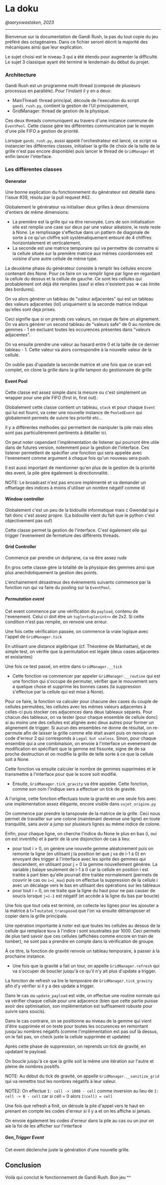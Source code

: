 # La doku

*@aaryswastaken, 2023*

---

Bienvenue sur la documentation de Gandi Rush, la pas du tout copie du jeu préféré des octagénaires. Dans ce fichier seront décrit la majorité des mécaniques ainsi que leur explication.

Le sujet choisi est le niveau 3 qui a été étendu pour augmenter la difficulté. Le sujet 3 classique ayant été terminé le lendemain du début du projet.

### Architecture

Gandi Rush est un programme multi thread (composé de plusieurs processus en parallèle). Pour l'instant il y en a deux:
 - MainThread: thread principal, découle de l'execution du script `gandi_rush.py`, contient la gestion de l'UI principalement,
 - GridManager: thread de gestion de la physique.

Ces deux threads communiquent au travers d'une instance commune de `EventPool`. Cette classe gère les différentes communication par le moyen d'une pile FIFO a gestion de priorité.

Lorsque `gandi_rush.py`, aussi appelé l'orchestrateur est lancé, ce script va instancier les différentes classes, initialiser la grille (le choix de la taille de la grille n'est pas encore disponible) puis lancer le thread de `GridManager` et enfin lancer l'interface.


### Les différentes classes

#### Generator

Une bonne explication du fonctionnement du générateur est détaillé dans l'issue #39, résolu par la pull request #42.

Globalement le générateur va initialiser deux grilles à deux dimensions d'entiers de même dimensions:
 - La première est la grille qui va être renvoyée. Lors de son initialisation elle est remplie une case sur deux par une valeur aléatoire, le reste reste à None. Le remplissage s'effectue dans un pattern de diagonale de sorte à ce qu'un chiffre soit systématiquement entouré de 4 chiffres horizontalement et verticalement,
 - La seconde est une matrice temporaire qui va permettre de connaitre si la cellule située sur la première matrice aux mêmes coordonnées est voisine d'une autre cellule de même type.

La deuxième phase du générateur consiste à remplir les cellules encore contenant des None. Pour ce faire on va remplir ligne par ligne en regardant la cellule du dessus et la cellule de gauche. Ce sont les cellules qui probablement ont déjà été remplies (sauf si elles n'existent pas => cas limite des bordures).

On va alors générer un tableau de "valeur adjacentes" qui est un tableau des valeurs adjacentes (lol) uniquement si la seconde matrice indique qu'elles sont deja prises.

Ceci signifie que si on prends ces valeurs, on risque de faire un alignement. On va alors générer un second tableau de "valeurs safe" de 0 au nombre de gemmes - 1 en excluant toutes les occurences présentes dans "valeurs adjacentes".

On va ensuite prendre une valeur au hasard entre 0 et la taille de ce dernier tableau - 1. Cette valeur va alors correspondre à la nouvelle valeur de la cellule.

On oublie pas d'upadate la seconde matrice et une fois que ce scan est complet, on clone la grille dans la grille tampon du gestionnaire de grille


#### Event Pool

Cette classe est assez simple dans la mesure ou c'est simplement un wrapper pour une pile FIFO (first in, first out).

Globalement cette classe contient un tableau, `stack` et pour chaque `Event` qui lui est fourni, va créer une nouvelle instance de `PooledEvent` qui globalement permets de suivre les priorité etc...

Il y a différentes methodes qui permettent de manipuler la pile mais elles sont pas particulièrement pertinents à détailler ici.

On peut noter cependant l'implémentation de listener qui pourront être utile dans de futures version, notemment pour la gestion de l'interface. Ces listener permettent de spécifier une fonction qui sera appelée avec l'evenement comme argument à chaque fois qu'un nouveau sera push.

Il est aussi important de mentionner qu'en plus de la gestion de la priorité des event, la pile gère également la directionnalité.

NOTE: Le broadcast n'est pas encore implémenté et va demander un offsetage des indices à moins d'utiliser un nombre négatif comme id


#### Window controller

Globalement c'est un peu de la bidouille informatique mais c Gwendal qui a fait donc c'est assez propre. (La bidouille vient du fait que le python c'est objectivement pas ouf)

Cette classe permet la gestion de l'interface. C'est également elle qui trigger l'evenement de fermeture des différents threads.


#### Grid Controller

Commence par prendre un doliprane, ca va être assez rude

En gros cette classe gère la totalité de la physique des gemmes ainsi que plus anechdotiquement la gestion des points.

L'enchainement désastreux des évènements suivants commence par la fonction run qui va faire du pooling sur la `EventPool`.

##### Permutation event

Cet event commence par une vérification du `payload`, contenu de l'evenement. Celui ci doit être un `tuple<tuple<int>>` de 2x2. Si cette condition n'est pas remplie, on renvoie une erreur.

Une fois cette vérification passée, on commence la vraie logique avec l'appel de `GridManager.tick`

En utilisant une distance algébrique (cf. Théorème de Manhattan), et de simple test, on vérifie que la permutation est légale (deux cases adjacentes et existantes)

Une fois ce test passé, on entre dans `GridManager.__tick`

 - Cette fonction va commencer par appeler `GridManager.__routine` qui est une fonction qui s'occupe de permuter, vérifier que le mouvement sers a quelque chose et supprime les bonnes cases (la suppression s'effectue par la cellule qui est mise à None).

Pour ce faire, la fonction va calculer pour chacune des cases du couple de cellules permutées, les cellules avec les mêmes valeurs adjacentes à celles-ci puis stocker ces adjacences dans deux tableaux séparés.
Pour chacun des tableaux, on va tester (pour chaque ensemble de cellule donc) si au moins une des cellules est alignée avec deux autres pour former un alignement de trigger.
Si aucun des ensembles ne donne de résultat, on re-permute afin de laisser la grille comme elle était avant puis on renvoie un code d'erreur 2 qui corresponds à `Legal but useless`.
Sinon, pour chaque ensemble qui a une combinaison, on envoie à l'interface un evenement de modification en spécifiant que la gemme est fissurée, signe de de sa proche destruction et on modifie la grille de telle sorte à ce que la cellule soit à None.

Cette fonction va ensuite calculer le nombre de gemmes supprimées et le transmettre à l'interface pour que le score soit modifié.

 - Ensuite, `GridManager.tick_gravity` va être appelée. Cette fonction, comme son nom l'indique sers a effectuer un tick de gravité.

A l'origine, cette fonction effectuais toute la gravité en une seule fois avec une implémentation assez élégante, encore visible dans `sujet_origine.py`

On commence par prendre la tansposée de la matrice de la grille. Ceci nous permet de travailler sur une colone (maintenant devenue une ligne) en toute tranquilité, sans avoir a jump sur plusieurs lignes au même indice de colone.

Enfin, pour chaque ligne, on cherche l'indice du None le plus en bas (i, oui on est inventifs) et à partir de là une disjonction de cas à lieu:
 - pour tout i > 0, on génère une nouvelle gemme aléatoirement puis on remonte la ligne (en utilisant j la position tel que j va de i-1 à 0) en envoyant des trigger à l'interface avec les sprite des gemmes qui descendent, en utilisant pour j = 0 la gemme nouvellement générée. La variable j balaye seulement de i-1 à 0 car la cellule en position i est traitée à part bien qu'elle pourrait être traitée normalement (permets de couvrir le cas ou `i=i_max`) puis on effectue la suppression de la cellule i avec un décalage vers le bas en utilisant des opérations sur les tableaux
 - pour tout i = 0, on ne traite que la ligne du haut pour ne pas causer de soucis lorsque `j=i-1` est négatif (et accède à la ligne du bas par boucle)

Une fois que tout cela est terminé, on collecte les lignes pour les ajoouter a la matrice à t+1 `mutated_transposed` que l'on va ensuite détransposer et copier dans la grille principale.

Une opération importante à noter est que toutes les cellules au dessus de la cellule qui remplace `None` à l'indice i sont soustraites par 1000. Ceci permets de plus tard savoir que ces cellules (affichées comme encore en train de tomber), ne sont pas a prendre en compte dans la vérification de groupe.

À ce titre, la fonction de gravité renvoie un tableau temporaire, à passer à la prochaine instance.

 - Une fois que la gravité a fait un tour, on appelle `GridManager.refresh` qui va s'occuper de boucler jusqu'à ce qu'il n'y ait plus d'update a trigger.

La fonction de refresh va lire le temporaire de `GridManager.tick_gravity` afin d'y vérifier si il y a des update a trigger.

Dans le cas ou `update_payload` est vide, on effectue une routine normale qui va vérifier chaque cellule pour une adjacence (bien que cette partie puisse avoir des optimisation, son implémentation est suffisament robuste pour suivre sans soucis).

Dans le cas contraire, on se positionne au niveau de la gemme qui vient d'être supprimée et on teste pour toutes les occurences en remontant jusqu'au nombres négatifs (comme l'implémentation est pas ouf là dessus, on le fait pas, on check juste la cellule supprimée et updatée)

Après cette phase de suppression, on reprends un tick de gravité, en updatant le payload.

On boucle jusqu'à ce que la grille soit la même une itération sur l'autre et pleine de nombres positifs.

NOTE: Au début du tick de gravité, on appelle `GridManager.__sanitize_grid` qui va remettre tout les nombres négatifs à leur valeur.

NOTE2: On effectue `I: cell -> 1000 - cell` comme inversion au lieu de `I: cell -> 0 - cell` car si cell = 0 alors `I(cell) = cell`

Une fois que refresh a finit, on déroule la pile d'appel vers le haut en prenant en compte les codes d'erreur si il y a et on les affiche si jamais.

On envoie également les codes d'erreur dans la pile au cas ou un jour on aie la foi de les afficher sur l'interface

##### Gen\_Trigger Event

Cet event déclenche juste la génération d'une nouvelle grille.


## Conclusion

Voilà qui conclut le fonctionnement de Gandi Rush. Bon jeu ^^
